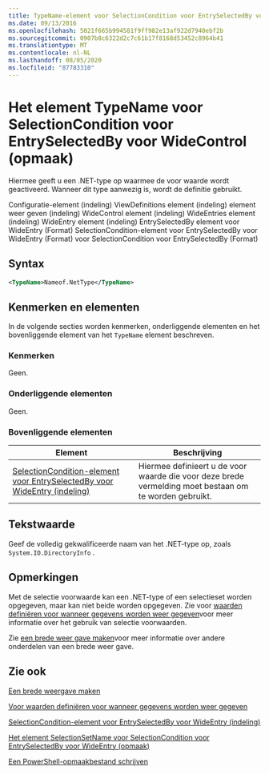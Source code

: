 ```yaml
---
title: TypeName-element voor SelectionCondition voor EntrySelectedBy voor WideControl (indeling) | Microsoft Docs
ms.date: 09/13/2016
ms.openlocfilehash: 5021f665b994581f9ff982e13af922d7940ebf2b
ms.sourcegitcommit: 0907b8c6322d2c7c61b17f8168d53452c8964b41
ms.translationtype: MT
ms.contentlocale: nl-NL
ms.lasthandoff: 08/05/2020
ms.locfileid: "87783310"
---
```

# <a name="typename-element-for-selectioncondition-for-entryselectedby-for-widecontrol-format"></a>Het element TypeName voor SelectionCondition voor EntrySelectedBy voor WideControl (opmaak)

Hiermee geeft u een .NET-type op waarmee de voor waarde wordt geactiveerd. Wanneer dit type aanwezig is, wordt de definitie gebruikt.

Configuratie-element (indeling) ViewDefinitions element (indeling) element weer geven (indeling) WideControl element (indeling) WideEntries element (indeling) WideEntry element (indeling) EntrySelectedBy element voor WideEntry (Format) SelectionCondition-element voor EntrySelectedBy voor WideEntry (Format) voor SelectionCondition voor EntrySelectedBy (Format)

## <a name="syntax"></a>Syntax

```xml
<TypeName>Nameof.NetType</TypeName>
```

## <a name="attributes-and-elements"></a>Kenmerken en elementen

In de volgende secties worden kenmerken, onderliggende elementen en het bovenliggende element van het `TypeName` element beschreven.

### <a name="attributes"></a>Kenmerken

Geen.

### <a name="child-elements"></a>Onderliggende elementen

Geen.

### <a name="parent-elements"></a>Bovenliggende elementen

|Element|Beschrijving|
|-------------|-----------------|
|[SelectionCondition-element voor EntrySelectedBy voor WideEntry (indeling)](./selectioncondition-element-for-entryselectedby-for-widecontrol-format.md)|Hiermee definieert u de voor waarde die voor deze brede vermelding moet bestaan om te worden gebruikt.|

## <a name="text-value"></a>Tekstwaarde

Geef de volledig gekwalificeerde naam van het .NET-type op, zoals `System.IO.DirectoryInfo` .

## <a name="remarks"></a>Opmerkingen

Met de selectie voorwaarde kan een .NET-type of een selectieset worden opgegeven, maar kan niet beide worden opgegeven. Zie voor [waarden definiëren voor wanneer gegevens worden weer gegeven](./defining-conditions-for-displaying-data.md)voor meer informatie over het gebruik van selectie voorwaarden.

Zie [een brede weer gave maken](./creating-a-wide-view.md)voor meer informatie over andere onderdelen van een brede weer gave.

## <a name="see-also"></a>Zie ook

[Een brede weergave maken](./creating-a-wide-view.md)

[Voor waarden definiëren voor wanneer gegevens worden weer gegeven](./defining-conditions-for-displaying-data.md)

[SelectionCondition-element voor EntrySelectedBy voor WideEntry (indeling)](./selectioncondition-element-for-entryselectedby-for-widecontrol-format.md)

[Het element SelectionSetName voor SelectionCondition voor EntrySelectedBy voor WideEntry (opmaak)](./selectionsetname-element-for-selectioncondition-for-entryselectedby-for-wideentry-format.md)

[Een PowerShell-opmaakbestand schrijven](./writing-a-powershell-formatting-file.md)
